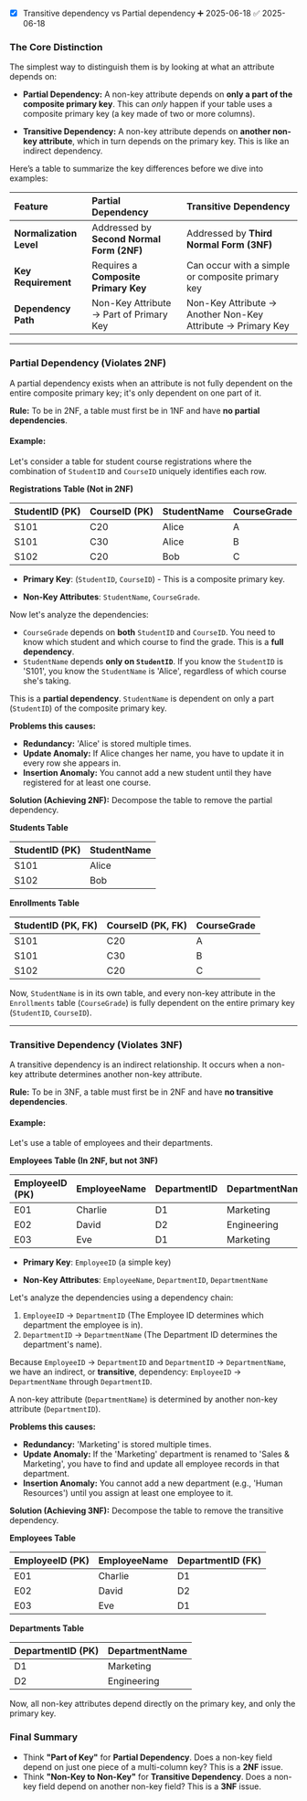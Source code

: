 - [x] Transitive dependency vs Partial dependency ➕ 2025-06-18 ✅ 2025-06-18

### The Core Distinction

The simplest way to distinguish them is by looking at what an attribute depends on:

- **Partial Dependency:** A non-key attribute depends on **only a part of the composite primary key**. This can _only_ happen if your table uses a composite primary key (a key made of two or more columns).
    
- **Transitive Dependency:** A non-key attribute depends on **another non-key attribute**, which in turn depends on the primary key. This is like an indirect dependency.

Here’s a table to summarize the key differences before we dive into examples:

|Feature|Partial Dependency|Transitive Dependency|
|:--|:--|:--|
|**Normalization Level**|Addressed by **Second Normal Form (2NF)**|Addressed by **Third Normal Form (3NF)**|
|**Key Requirement**|Requires a **Composite Primary Key**|Can occur with a simple or composite primary key|
|**Dependency Path**|Non-Key Attribute → Part of Primary Key|Non-Key Attribute → Another Non-Key Attribute → Primary Key|


---

### Partial Dependency (Violates 2NF)

A partial dependency exists when an attribute is not fully dependent on the entire composite primary key; it's only dependent on one part of it.

**Rule:** To be in 2NF, a table must first be in 1NF and have **no partial dependencies**.

#### Example:

Let's consider a table for student course registrations where the combination of `StudentID` and `CourseID` uniquely identifies each row.

**Registrations Table (Not in 2NF)**

|StudentID (PK)|CourseID (PK)|StudentName|CourseGrade|
|:--|:--|:--|:--|
|S101|C20|Alice|A|
|S101|C30|Alice|B|
|S102|C20|Bob|C|



- **Primary Key**: (`StudentID`, `CourseID`) - This is a composite primary key.
    
- **Non-Key Attributes**: `StudentName`, `CourseGrade`.

Now let's analyze the dependencies:

- `CourseGrade` depends on **both** `StudentID` and `CourseID`. You need to know which student and which course to find the grade. This is a **full dependency**.
- `StudentName` depends **only on `StudentID`**. If you know the `StudentID` is 'S101', you know the `StudentName` is 'Alice', regardless of which course she's taking.
    

This is a **partial dependency**. `StudentName` is dependent on only a part (`StudentID`) of the composite primary key.

**Problems this causes:**

- **Redundancy:** 'Alice' is stored multiple times.
- **Update Anomaly:** If Alice changes her name, you have to update it in every row she appears in.
- **Insertion Anomaly:** You cannot add a new student until they have registered for at least one course.

**Solution (Achieving 2NF):** Decompose the table to remove the partial dependency.

**Students Table**

|StudentID (PK)|StudentName|
|:--|:--|
|S101|Alice|
|S102|Bob|



**Enrollments Table**

|StudentID (PK, FK)|CourseID (PK, FK)|CourseGrade|
|:--|:--|:--|
|S101|C20|A|
|S101|C30|B|
|S102|C20|C|



Now, `StudentName` is in its own table, and every non-key attribute in the `Enrollments` table (`CourseGrade`) is fully dependent on the entire primary key (`StudentID`, `CourseID`).

---

### Transitive Dependency (Violates 3NF)

A transitive dependency is an indirect relationship. It occurs when a non-key attribute determines another non-key attribute.

**Rule:** To be in 3NF, a table must first be in 2NF and have **no transitive dependencies**.

#### Example:

Let's use a table of employees and their departments.

**Employees Table (In 2NF, but not 3NF)**

|EmployeeID (PK)|EmployeeName|DepartmentID|DepartmentName|
|:--|:--|:--|:--|
|E01|Charlie|D1|Marketing|
|E02|David|D2|Engineering|
|E03|Eve|D1|Marketing|



- **Primary Key**: `EmployeeID` (a simple key)
    
- **Non-Key Attributes**: `EmployeeName`, `DepartmentID`, `DepartmentName`

Let's analyze the dependencies using a dependency chain:

1. `EmployeeID` → `DepartmentID` (The Employee ID determines which department the employee is in).
2. `DepartmentID` → `DepartmentName` (The Department ID determines the department's name).

Because `EmployeeID` → `DepartmentID` and `DepartmentID` → `DepartmentName`, we have an indirect, or **transitive**, dependency: `EmployeeID` → `DepartmentName` through `DepartmentID`.

A non-key attribute (`DepartmentName`) is determined by another non-key attribute (`DepartmentID`).

**Problems this causes:**

- **Redundancy:** 'Marketing' is stored multiple times.
- **Update Anomaly:** If the 'Marketing' department is renamed to 'Sales & Marketing', you have to find and update all employee records in that department.
- **Insertion Anomaly:** You cannot add a new department (e.g., 'Human Resources') until you assign at least one employee to it.
    

**Solution (Achieving 3NF):** Decompose the table to remove the transitive dependency.

**Employees Table**

|EmployeeID (PK)|EmployeeName|DepartmentID (FK)|
|:--|:--|:--|
|E01|Charlie|D1|
|E02|David|D2|
|E03|Eve|D1|



**Departments Table**

|DepartmentID (PK)|DepartmentName|
|:--|:--|
|D1|Marketing|
|D2|Engineering|



Now, all non-key attributes depend directly on the primary key, and only the primary key.

### Final Summary

- Think **"Part of Key"** for **Partial Dependency**. Does a non-key field depend on just one piece of a multi-column key? This is a **2NF** issue.
- Think **"Non-Key to Non-Key"** for **Transitive Dependency**. Does a non-key field depend on another non-key field? This is a **3NF** issue.